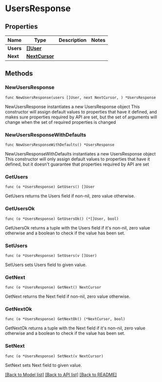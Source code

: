 # UsersResponse

## Properties

Name | Type | Description | Notes
------------ | ------------- | ------------- | -------------
**Users** | [**[]User**](User.md) |  | 
**Next** | [**NextCursor**](NextCursor.md) |  | 

## Methods

### NewUsersResponse

`func NewUsersResponse(users []User, next NextCursor, ) *UsersResponse`

NewUsersResponse instantiates a new UsersResponse object
This constructor will assign default values to properties that have it defined,
and makes sure properties required by API are set, but the set of arguments
will change when the set of required properties is changed

### NewUsersResponseWithDefaults

`func NewUsersResponseWithDefaults() *UsersResponse`

NewUsersResponseWithDefaults instantiates a new UsersResponse object
This constructor will only assign default values to properties that have it defined,
but it doesn't guarantee that properties required by API are set

### GetUsers

`func (o *UsersResponse) GetUsers() []User`

GetUsers returns the Users field if non-nil, zero value otherwise.

### GetUsersOk

`func (o *UsersResponse) GetUsersOk() (*[]User, bool)`

GetUsersOk returns a tuple with the Users field if it's non-nil, zero value otherwise
and a boolean to check if the value has been set.

### SetUsers

`func (o *UsersResponse) SetUsers(v []User)`

SetUsers sets Users field to given value.


### GetNext

`func (o *UsersResponse) GetNext() NextCursor`

GetNext returns the Next field if non-nil, zero value otherwise.

### GetNextOk

`func (o *UsersResponse) GetNextOk() (*NextCursor, bool)`

GetNextOk returns a tuple with the Next field if it's non-nil, zero value otherwise
and a boolean to check if the value has been set.

### SetNext

`func (o *UsersResponse) SetNext(v NextCursor)`

SetNext sets Next field to given value.



[[Back to Model list]](../README.md#documentation-for-models) [[Back to API list]](../README.md#documentation-for-api-endpoints) [[Back to README]](../README.md)


